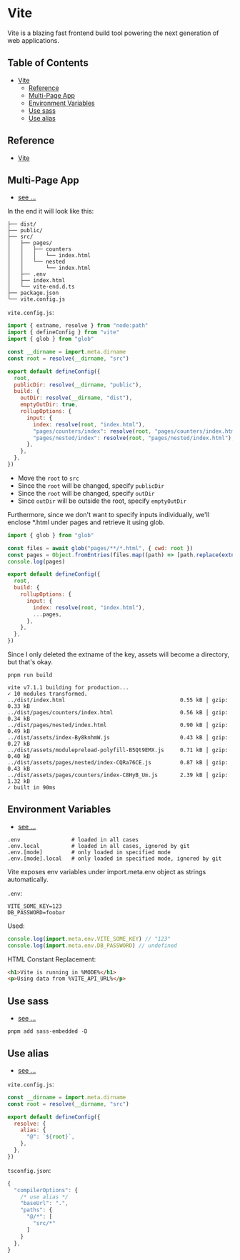 # Vite

Vite is a blazing fast frontend build tool powering the next generation of web applications.

## Table of Contents <!-- omit in toc -->

- [Vite](#vite)
  - [Reference](#reference)
  - [Multi-Page App](#multi-page-app)
  - [Environment Variables](#environment-variables)
  - [Use sass](#use-sass)
  - [Use alias](#use-alias)

## Reference

- [Vite](https://vite.dev/)

## Multi-Page App

- [see ...](https://vite.dev/guide/build.html#multi-page-app)

In the end it will look like this:

```console
├── dist/
├── public/
├── src/
│   ├── pages/
│   │   ├── counters
│   │   │   └── index.html
│   │   └── nested
│   │       └── index.html
│   ├── .env
│   ├── index.html
│   └── vite-end.d.ts
├── package.json
└── vite.config.js
```

`vite.config.js`:

```js
import { extname, resolve } from "node:path"
import { defineConfig } from "vite"
import { glob } from "glob"

const __dirname = import.meta.dirname
const root = resolve(__dirname, "src")

export default defineConfig({
  root,
  publicDir: resolve(__dirname, "public"),
  build: {
    outDir: resolve(__dirname, "dist"),
    emptyOutDir: true,
    rollupOptions: {
      input: {
        index: resolve(root, "index.html"),
        "pages/counters/index": resolve(root, "pages/counters/index.html"),
        "pages/nested/index": resolve(root, "pages/nested/index.html"),
      },
    },
  },
})
```

- Move the `root` to `src`
- Since the `root` will be changed, specify `publicDir`
- Since the `root` will be changed, specify `outDir`
- Since `outDir` will be outside the root, specify `emptyOutDir`

Furthermore, since we don't want to specify inputs individually, we'll enclose \*.html under pages and retrieve it using glob.

```js
import { glob } from "glob"

const files = await glob("pages/**/*.html", { cwd: root })
const pages = Object.fromEntries(files.map((path) => [path.replace(extname(path), ""), resolve(root, path)]))
console.log(pages)

export default defineConfig({
  root,
  build: {
    rollupOptions: {
      input: {
        index: resolve(root, "index.html"),
        ...pages,
      },
    },
  },
})
```

Since I only deleted the extname of the key, assets will become a directory, but that's okay.

```shell
pnpm run build
```

<!-- spell-checker: disable -->

```console
vite v7.1.1 building for production...
✓ 10 modules transformed.
../dist/index.html                                    0.55 kB │ gzip: 0.33 kB
../dist/pages/counters/index.html                     0.56 kB │ gzip: 0.34 kB
../dist/pages/nested/index.html                       0.90 kB │ gzip: 0.49 kB
../dist/assets/index-By8knhmW.js                      0.43 kB │ gzip: 0.27 kB
../dist/assets/modulepreload-polyfill-B5Qt9EMX.js     0.71 kB │ gzip: 0.40 kB
../dist/assets/pages/nested/index-CQRa76CE.js         0.87 kB │ gzip: 0.43 kB
../dist/assets/pages/counters/index-C8HyB_Um.js       2.39 kB │ gzip: 1.32 kB
✓ built in 90ms
```

<!-- spell-checker: enable -->

## Environment Variables

- [see ...](https://vite.dev/guide/env-and-mode.html)

```console
.env                # loaded in all cases
.env.local          # loaded in all cases, ignored by git
.env.[mode]         # only loaded in specified mode
.env.[mode].local   # only loaded in specified mode, ignored by git
```

Vite exposes env variables under import.meta.env object as strings automatically.

`.env`:

```properties
VITE_SOME_KEY=123
DB_PASSWORD=foobar
```

Used:

```js
console.log(import.meta.env.VITE_SOME_KEY) // "123"
console.log(import.meta.env.DB_PASSWORD) // undefined
```

HTML Constant Replacement:

```html
<h1>Vite is running in %MODE%</h1>
<p>Using data from %VITE_API_URL%</p>
```

## Use sass

- [see ...](https://ja.vite.dev/config/shared-options.html#css-preprocessoroptions)

```shell
pnpm add sass-embedded -D
```

## Use alias

- [see ...](https://ja.vite.dev/config/shared-options.html#css-preprocessoroptions)

`vite.config.js`:

```js
const __dirname = import.meta.dirname
const root = resolve(__dirname, "src")

export default defineConfig({
  resolve: {
    alias: {
      "@": `${root}`,
    },
  },
})
```

`tsconfig.json`:

```ts
{
  "compilerOptions": {
    /* use alias */
    "baseUrl": ".",
    "paths": {
      "@/*": [
        "src/*"
      ]
    }
  },
}
```

